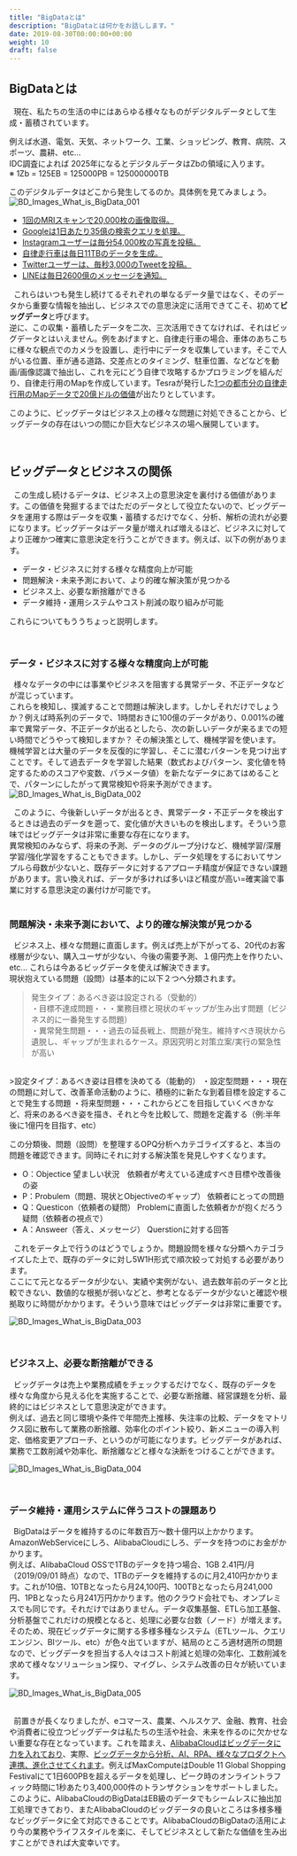 ```yaml
---
title: "BigDataとは"
description: "BigDataとは何かをお話しします。"
date: 2019-08-30T00:00:00+00:00
weight: 10
draft: false
---
```


<!-- descriptionがコンテンツの前に表示されます -->

<!-- コンテンツを書くときはこの下に記載ください -->

## BigDataとは
&nbsp; 現在、私たちの生活の中にはあらゆる様々なものがデジタルデータとして生成・蓄積されています。  

例えば水道、電気、天気、ネットワーク、工業、ショッピング、教育、病院、スポーツ、農耕、etc…  
IDC調査によれば 2025年になるとデジタルデータはZbの領域に入ります。  
※ 1Zb = 125EB = 125000PB = 125000000TB  

このデジタルデータはどこから発生してるのか。具体例を見てみましょう。  
![BD_Images_What_is_BigData_001](../static_images/BD_Images_What_is_BigData_001.png)  

* [1回のMRIスキャンで20,000枚の画像取得。](https://www.seagate.com/files/www-content/our-story/trends/files/idc-seagate-dataage-whitepaper.pdf)  
* [Googleは1日あたり35億の検索クエリを処理。](http://www.internetlivestats.com/google-search-statistics/)  
* [Instagramユーザーは毎分54,000枚の写真を投稿。](http://www.internetlivestats.com/one-second/#instagram-band.)  
* [自律走行車は毎日11TBのデータを生成。](https://www.tuxera.com/blog/autonomous-and-adas-test-cars-produce-over-11-tb-of-data-per-day/.)  
* [Twitterユーザーは、毎秒3,000のTweetを投稿。](http://www.internetlivestats.com/twitter-statistics/.)  
* [LINEは毎日2600億のメッセージを通知。](https://logmi.jp/tech/articles/321613)  


  
&nbsp; これらはいつも発生し続けてるそれぞれの単なるデータ量ではなく、そのデータから重要な情報を抽出し、ビジネスでの意思決定に活用できてこそ、初めて**ビッグデータ**と呼びます。  
逆に、この収集・蓄積したデータを二次、三次活用できてなければ、それはビッグデータとはいえません。例をあげますと、自律走行車の場合、車体のあちこちに様々な観点でのカメラを設置し、走行中にデータを収集しています。そこで人がいる位置、車が通る道路、交差点とのタイミング、駐車位置、などなどを動画/画像認識で抽出し、これを元にどう自律で攻略するかプロラミングを組んだり、自律走行用のMapを作成しています。Tesraが発行した[1つの都市分の自律走行用のMapデータで20億ドルの価値](http://www.baltdefcol.org/files/files/publications/UGVMap201802.pdf)が出たりとしています。  

このように、ビッグデータはビジネス上の様々な問題に対処できることから、ビッグデータの存在はいつの間にか巨大なビジネスの場へ展開しています。  


<br>

## ビッグデータとビジネスの関係
&nbsp; この生成し続けるデータは、ビジネス上の意思決定を裏付ける価値があります。この価値を発掘するまではただのデータとして役立たないので、ビッグデータを運用する際はデータを収集・蓄積するだけでなく、分析、解析の流れが必要になります。ビッグデータはデータ量が増えれば増えるほど、ビジネスに対してより正確かつ確実に意思決定を行うことができます。例えば、以下の例があります。  

* データ・ビジネスに対する様々な精度向上が可能  
* 問題解決・未来予測において、より的確な解決策が見つかる  
* ビジネス上、必要な断捨離ができる  
* データ維持・運用システムやコスト削減の取り組みが可能  

これらについてもううちょっと説明します。  

<br>
   
### データ・ビジネスに対する様々な精度向上が可能
&nbsp; 様々なデータの中には事業やビジネスを阻害する異常データ、不正データなどが混じっています。  
これらを検知し、撲滅することで問題は解決します。しかしそれだけでしょうか？例えば時系列のデータで、1時間おきに100億のデータがあり、0.001%の確率で異常データ、不正データが出るとしたら、次の新しいデータが来るまでの短い時間でどうやって検知しますか？ その解決策として、機械学習を使います。機械学習とは大量のデータを反復的に学習し、そこに潜むパターンを見つけ出すことです。そして過去データを学習した結果（数式およびパターン、変化値を特定するためのスコアや変数、パラメータ値）を新たなデータにあてはめることで、パターンにしたがって異常検知や将来予測ができます。  
![BD_Images_What_is_BigData_002](../static_images/BD_Images_What_is_BigData_002.png)

&nbsp; このように、今後新しいデータが出るとき、異常データ・不正データを検出するときは過去のデータを遡って、変化値が大きいものを検出します。そういう意味ではビッグデータは非常に重要な存在になります。  
異常検知のみならず、将来の予測、データのグループ分けなど、機械学習/深層学習/強化学習をすることもできます。しかし、データ処理をするにおいてサンプルら母数が少ないと、既存データに対するアプローチ精度が保証できない課題があります。言い換えれば、データが多ければ多いほど精度が高い=確実論で事業に対する意思決定の裏付けが可能です。  
<br>

### 問題解決・未来予測において、より的確な解決策が見つかる   
&nbsp; ビジネス上、様々な問題に直面します。例えば売上が下がってる、20代のお客様層が少ない、購入ユーザが少ない、今後の需要予測、１億円売上を作りたい、etc... これらは今あるビッグデータを使えば解決できます。   
現状抱えている問題（設問）は基本的に以下２つへ分類されます。   

>発生タイプ：あるべき姿は設定される（受動的）    
・目標不達成問題・・・業務目標と現状のギャップが生み出す問題（ビジネス的に一番発生する問題）    
・異常発生問題・・・過去の延長戦上、問題が発生。維持すべき現状から遺脱し、ギャップが生まれるケース。原因究明と対策立案/実行の緊急性が高い    
<br>
>設定タイプ：あるべき姿は目標を決めてる（能動的）  
・設定型問題・・・現在の問題に対して、改善革命活動のように、積極的に新たな到着目標を設定することで発生する問題  
・将来型問題・・・これからどこを目指していくべきかなど、将来のあるべき姿を描き、それと今を比較して、問題を定義する（例:半年後に1億円を目指す、etc）  
  
この分類後、問題（設問）を整理するOPQ分析へカテゴライズすると、本当の問題を確認できます。同時にそれに対する解決策を発見しやすくなります。  

* O：Objectice 望ましい状況　依頼者が考えている達成すべき目標や改善後の姿   
* P：Probulem（問題、現状とObjectiveのギャップ） 依頼者にとっての問題   
* Q：Questicon（依頼者の疑問） Problemに直面した依頼者かが抱くだろう疑問（依頼者の視点で）   
* A：Answeer（答え、メッセージ） Querstionに対する回答   

&nbsp; これをデータ上で行うのはどうでしょうか。問題設問を様々な分類へカテゴライズした上で、既存のデータに対し5W1H形式で順次絞って対処する必要があります。   
ここにて元となるデータが少ない、実績や実例がない、過去数年前のデータと比較できない、数値的な根拠が弱いなどと、参考となるデータが少ないと確認や根拠取りに時間がかかります。そういう意味ではビッグデータは非常に重要です。   
   
![BD_Images_What_is_BigData_003](../static_images/BD_Images_What_is_BigData_003.png)   

<br>   

### ビジネス上、必要な断捨離ができる
&nbsp; ビッグデータは売上や業務成績をチェックするだけでなく、既存のデータを様々な角度から見える化を実施することで、必要な断捨離、経営課題を分析、最終的にはビジネスとして意思決定ができます。  
例えば、過去と同じ環境や条件で年間売上推移、失注率の比較、データをマトリクス図に散布して業務の断捨離、効率化のポイント絞り、新メニューの導入判定、価格変更アプローチ、というのが可能になります。ビッグデータがあれば、業務で工数削減や効率化、断捨離などと様々な決断をつけることができます。  

![BD_Images_What_is_BigData_004](../static_images/BD_Images_What_is_BigData_004.png)


<br>


### データ維持・運用システムに伴うコストの課題あり
&nbsp; BigDataはデータを維持するのに年数百万〜数十億円以上かかります。AmazonWebServiceにしろ、AlibabaCloudにしろ、データを持つのにお金がかかります。  
例えば、AlibabaCloud OSSで1TBのデータを持つ場合、1GB 2.41円/月（2019/09/01 時点）なので、1TBのデータを維持するのに月2,410円かかります。これが10倍、10TBとなったら月24,100円、100TBとなったら月241,000円、1PBとなったら月241万円かかります。他のクラウド会社でも、オンプレミスでも同じです。それだけではありません。データ収集基盤、ETLら加工基盤、分析基盤でこれだけの規模となると、処理に必要な台数（ノード）が増えます。そのため、現在ビッグデータに関する多様多種なシステム（ETLツール、クエリエンジン、BIツール、etc）が色々出ていますが、結局のところ適材適所の問題なので、ビッグデータを担当する人々はコスト削減と処理の効率化、工数削減を求めて様々なソリューション探り、マイグレ、システム改善の日々が続いています。  

![BD_Images_What_is_BigData_005](../static_images/BD_Images_What_is_BigData_005.png)
<br>
<br>

&nbsp; 前置きが長くなりましたが、eコマース、農業、ヘルスケア、金融、教育、社会や消費者に役立つビッグデータは私たちの生活や社会、未来を作るのに欠かせない重要な存在となっています。これを踏まえ、[AlibabaCloudはビッグデータに力を入れており](https://www.alibabacloud.com/forum/read-566)、実際、[ビッグデータから分析、AI、RPA、様々なプロダクトへ連携、進化させてくれます](https://www.alibabacloud.com/blog/10-years-of-cloud-intelligence-ground-breaking-big-data-performance-to-feed-advances-in-ai_595302)。例えばMaxComputeはDouble 11 Global Shopping Festivalにて1日600PBを超えるデータを処理し、ピーク時のオンライントラフィック時間に1秒あたり3,400,000件のトランザクションをサポートしました。 このように、AlibabaCloudのBigDataはEB級のデータでもシームレスに抽出加工処理できており、またAlibabaCloudのビッグデータの良いところは多様多種なビッグデータに全て対応できることです。AlibabaCloudのBigDataの活用により今の業務やライフスタイルを楽に、そしてビジネスとして新たな価値を生み出すことができれば大変幸いです。  
<br>

   


